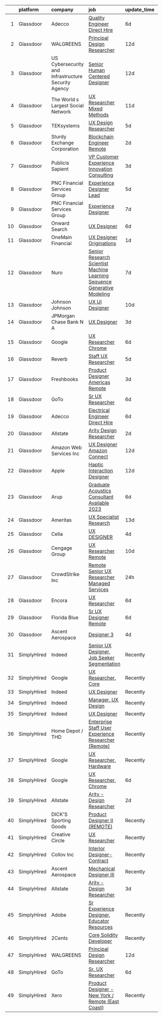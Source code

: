 

|    | platform    | company                                             | job                                                                                                                                                                                                                                                                                                                                                                                                                                                                                                                                                                                                                                                                                                                                                                                                                                                                                                                                                                                                                                                                                                                                                                                                                                                                                                                                                                                                                                                                                           | update_time   | location           |
|---:|:------------|:----------------------------------------------------|:----------------------------------------------------------------------------------------------------------------------------------------------------------------------------------------------------------------------------------------------------------------------------------------------------------------------------------------------------------------------------------------------------------------------------------------------------------------------------------------------------------------------------------------------------------------------------------------------------------------------------------------------------------------------------------------------------------------------------------------------------------------------------------------------------------------------------------------------------------------------------------------------------------------------------------------------------------------------------------------------------------------------------------------------------------------------------------------------------------------------------------------------------------------------------------------------------------------------------------------------------------------------------------------------------------------------------------------------------------------------------------------------------------------------------------------------------------------------------------------------|:--------------|:-------------------|
|  1 | Glassdoor   | Adecco                                              | [Quality Engineer  Direct Hire](https://www.glassdoor.com/partner/jobListing.htm?pos=110&ao=1110586&s=58&guid=0000018359b7ea96827eefe212ef2a6b&src=GD_JOB_AD&t=SR&vt=w&ea=1&cs=1_36354529&cb=1663657569312&jobListingId=1008137382222&cpc=AC285F3A3ECA6BB0&jrtk=3-0-1gdcrfqm8jm5g801-1gdcrfqmnih78800-ca5f45e3e8f4654a--6NYlbfkN0CsARmfH1XNQTa22oGIIJ18FtyAjbQsgfeQZpddTLaeHhygH4euGCkj3BcQzwrXkBbIRS-vZFjZ0nLZWt3VDFLMBP8hU3nShTTVSnc-6Zn9k4auwPULwJhdYOmn8zHcUF9HbkpzYW7Vh_-aHZ3Bg1ZC6QSWF-Jm7tmVzqqe9Asborlpaz0F4G8hKzGP8PKJSC4Kb3RbLvdW2hnHhmHkwvXWfLjS13_kL1Sy7k8QZXoFK5dcIVvhbu7GzWDUUhRfCTYA1iufohloAmcGTyDCweyTJcxOLPD5mqldK3rLftKyQu-TXYybstH6_NXG5AlsWuS-szJK2_S3G_R1z5_bbTs_kxkeTBtMoNrPI-GoYS8fHh6ToVRBh_BBhmM86Pd-Gx3Ts254cIJqNDnAJIS-yqoorXcE_HS5HgSo2ksHnoAek6XZDLTcnCWHL6pwIcSfewBYRQMc-2KYhabFAQostwMM7jWFbQw6I_QdxEHDa9HIQaOz8vhoNWCjADS4TBfRwbkvufqELx2CCXt-LT8uI99VlqungFFITgyINMcnP8m1UesVfPLBL3iX_0C0RDVLP8UfM3p3R6TJCl-W2fxLDpzZcKgzrw2JOhooaOYWWlrDsp3Hh40tZ5ecKmdhb-HsfrQ0s3vwxu3AZvjAl34hgjks-wbj0A9cjzv9LYNWdi2MoXWHg3Kida5n8ra-phC57Wa9dFahlSue1R50ThaobT3I_r6jZARtFyW0PzjVZf9y4KSHCuCKdYl0Z30mLHV3cY4fQ4xUS1y-lC38e2Py8XAlNfStyxgJa3ga0ZB9OKmob33hbj5Uo6syKRLBs1NAK0nCcSJW9qPCSHz--xYdQshzWP9GYSAKQAzboXYyz66u8rknYGN6KZGgnwwCxGfQ8O0Dy86h44MpG9_86sSlapvlnYIrCCrfHnY%3D)                                                                                                                                                                                        | 6d            | Gloucester, MA     |
|  2 | Glassdoor   | WALGREENS                                           | [Principal Design Researcher](https://www.glassdoor.com/partner/jobListing.htm?pos=108&ao=1110586&s=58&guid=0000018359b7ea96827eefe212ef2a6b&src=GD_JOB_AD&t=SR&vt=w&ea=1&cs=1_7f847d18&cb=1663657569312&jobListingId=1008123372215&cpc=6FC5BA77C9A4CD78&jrtk=3-0-1gdcrfqm8jm5g801-1gdcrfqmnih78800-da1a050a4c0bfca3--6NYlbfkN0DjFJdVF8xT6Dx_Amb_qp16VFdGPom6iJ3DXC72xT6OlsDHd6dw58O5vXTq8utQTBupbXFjGdJH9UypqiefbqZa0WqoHxT1lx7rGDa65ZwZK99GDbL3QgPXv3GPrwAePYclNvAa9edU6328mt8w2gjxv-ih9RA1v8B5Ks58kxxzK2F0vKVqVK53TuwjVRcOaY2azucHb3yR0dT_Sh5FKXgu_Qf2ivT81QPBOUjeIsQySnzmD_JHTcGW37BEmmj1GZtFktXviPB0jowT3oyHRpJqfu_tN1atGB8mRRWcuFsgStUAtZ0Ulbb-v2E3_CvwtJANE0_TTzjM8cecKCBhDiskQzfS1ArCz1iwkuuHB58ejSn6zOTqeOz4Tc-fz2lUV4JXVqvPxe2Dq6u9vAGezvs_qKKLhlFBizF07tJAci_bZ1RDFcGvoMv-XZqdWzDeGI4GxQeVsasem6c4R5alc1rgppCsybOuWna1La2ThO2nP5HCdNuXEXe01OYIziqG-_7DepO4OfDTtw%3D%3D)                                                                                                                                                                                                                                                                                                                                                                                                                                                                                                                                                                                                            | 12d           | Chicago, IL        |
|  3 | Glassdoor   | US Cybersecurity and Infrastructure Security Agency | [ Senior  Human Centered Designer](https://www.glassdoor.com/partner/jobListing.htm?pos=129&ao=1136043&s=58&guid=0000018359b7ea96827eefe212ef2a6b&src=GD_JOB_AD&t=SR&vt=w&cs=1_cbab0c57&cb=1663657569314&jobListingId=1008123376040&jrtk=3-0-1gdcrfqm8jm5g801-1gdcrfqmnih78800-0eb7df7fe1d5e341-)                                                                                                                                                                                                                                                                                                                                                                                                                                                                                                                                                                                                                                                                                                                                                                                                                                                                                                                                                                                                                                                                                                                                                                                             | 12d           | Albuquerque, NM    |
|  4 | Glassdoor   | The World s Largest Social Network                  | [UX Researcher  Mixed Methods ](https://www.glassdoor.com/partner/jobListing.htm?pos=106&ao=1110586&s=58&guid=0000018359b7ea96827eefe212ef2a6b&src=GD_JOB_AD&t=SR&vt=w&ea=1&cs=1_2764acc7&cb=1663657569312&jobListingId=1008127980013&cpc=444700D72F2ECBCE&jrtk=3-0-1gdcrfqm8jm5g801-1gdcrfqmnih78800-95064e1ee481b041--6NYlbfkN0DSgjPPcnEdvoK3uuxfISLALE6pB1FR7YSHOr_tSg5_QGIhoz_2VqUepdcKLBLI_zT6UW54Cd1fNtknZtOrKjgZadErINrxE8UWz8nhuzt5Ng7HjwsUvgsuMMigsisLFyIIJVED45QTVyAR7WXJBxBSS4o8NpMWLNvnqKZVDh8d6QsKqS5n2y3TIAsDob7WYwaTwgIsl5s5tEHT3VU0EquRGSzK0AzMjJPQazNdpPbjlTUXGqUcJcMoowkK0OkQQPqzrfPZkOfDk0CZwvNCvZroKM9QtYty5DFQgir1AzAwkhW2nyBZymQPIV5RJ5Kg1y27tjRrXWxKdD2xrAV3MXejYRyRsU5MT_SpQjV3l4PTGtefPx8XTb19aItXpfXu-ftfuHZ1d9mydwY7UTTZx2CwVFSS8fCjzuVdMmwzB8l9GIn_Hx5Bcf_uXmfpukLEbztCWTXpVfxUKsSxv381VcXyYyD1XDDCdz_npe0DG-ayTXjEQI5Q3LiyU1KqBD4sGiVvtw_uv-ku7eTDgyIUhBQ3rWs1yhKVjJ2unHBrCeN3_XXVmDK40sTzvyELJsygX0UERGTUc0mB55hsb4_od-9N)                                                                                                                                                                                                                                                                                                                                                                                                                                                                                                                                      | 11d           | Menlo Park, CA     |
|  5 | Glassdoor   | TEKsystems                                          | [UX Design Researcher](https://www.glassdoor.com/partner/jobListing.htm?pos=107&ao=1110586&s=58&guid=0000018359b7ea96827eefe212ef2a6b&src=GD_JOB_AD&t=SR&vt=w&cs=1_ce0a3e89&cb=1663657569312&jobListingId=1008139170499&cpc=3BA4CE39D5B5DEF5&jrtk=3-0-1gdcrfqm8jm5g801-1gdcrfqmnih78800-75228bd0f8383f41--6NYlbfkN0AuKz8EBO1xHDEL7V2YF9xF3dC_I9B9i-Zw2Jh8clPMK3KTieKealHQMRxLfyLBLKJ_aEawN_FtcgMaP4ZQRHA2lbBNhsjmobvHY-pf1HwCSfKCMOpUg9X-9hskFRVy_DTllsu8CsYZT_Eu0kI-xEIrbbIOaobzwqjVZzP1XA0BLCOJBtZZEDPg2Q0WvvEdXaSQgEdhpVUTW28h6ZyY-rsoWVAxsE-4FcjkOrq70u6h50G4HSrsB5OfnRRchCZ8DKROVsmV6ILJ1Vab-zRzgsLB5z3v0SMXQBf_hu-4IMMrWdMRS0siduT959jqS3ewqB41HC4tiutkfcprwHjuAl1otket4_IZFYWpwgviykRO3Fkt_Pgg-s6g5yLsalCw6IHnBaSE5ZRFyn4exn1n6xe1Y2uPNwNuyXD3PF4v5aC_v1sOJYiaQc1dEjwbOMUPk1p7jrjbwiqs09YZj-Pq-lJ9bzW8ZURMQx25FzCXAHcS14yveOTerUysI2GJXm6hEfVWGQM1jAJVjek9sxElzHCh2YADCwgEZ09T6xQdZapacIhbH7cNdN8K21N3y2jHkxorz7GHIRTV6zN_ZyjBQ5dliJsh_akaAxjSh_FEVqcCONsoq-bPKt919pvtJieDuf-0DOKlxrozCT4KkqFJO4fo5f2GzxrtSW9C6KswXsOB914P7miYk6lxaaADVPxt328SyQH4BcRwtrkKOvh4p_put-w-tVf-ef85kbZvltcWZ7qy-FnECyjatdugpoS_XOuD6STkGQsyJS8jj5b7mXjnI74n8-lTz48r74u8U_xRCj48TS-hO2O244qXFcq8kJkJVoMp_PXX-8QH0jF4lrL8TASsXH2uSacEYJeUhJE8oY5b21er-w9O_IM9I4bxG1GxPuNoOA70VIzFlSU-BEV99tI601tsNN8%3D)                                                                                                                                                                                                      | 5d            | Chicago, IL        |
|  6 | Glassdoor   | Sturdy Exchange Corporation                         | [Blockchain Engineer  Remote ](https://www.glassdoor.com/partner/jobListing.htm?pos=117&ao=1136043&s=58&guid=0000018359b7ea96827eefe212ef2a6b&src=GD_JOB_AD&t=SR&vt=w&ea=1&cs=1_543e48bf&cb=1663657569313&jobListingId=1008146555398&jrtk=3-0-1gdcrfqm8jm5g801-1gdcrfqmnih78800-fef74d675c3b63f7-)                                                                                                                                                                                                                                                                                                                                                                                                                                                                                                                                                                                                                                                                                                                                                                                                                                                                                                                                                                                                                                                                                                                                                                                            | 2d            | Remote             |
|  7 | Glassdoor   | Publicis Sapient                                    | [VP Customer Experience   Innovation Consulting](https://www.glassdoor.com/partner/jobListing.htm?pos=120&ao=1136043&s=58&guid=0000018359b7ea96827eefe212ef2a6b&src=GD_JOB_AD&t=SR&vt=w&cs=1_7948aa1c&cb=1663657569313&jobListingId=1008146094158&jrtk=3-0-1gdcrfqm8jm5g801-1gdcrfqmnih78800-256a002319a241b9-)                                                                                                                                                                                                                                                                                                                                                                                                                                                                                                                                                                                                                                                                                                                                                                                                                                                                                                                                                                                                                                                                                                                                                                               | 3d            | New York, NY       |
|  8 | Glassdoor   | PNC Financial Services Group                        | [Experience Designer Lead](https://www.glassdoor.com/partner/jobListing.htm?pos=127&ao=1136043&s=58&guid=0000018359b7ea96827eefe212ef2a6b&src=GD_JOB_AD&t=SR&vt=w&cs=1_7632c2b3&cb=1663657569313&jobListingId=1008139884472&jrtk=3-0-1gdcrfqm8jm5g801-1gdcrfqmnih78800-c793ffdb6a3b8f26-)                                                                                                                                                                                                                                                                                                                                                                                                                                                                                                                                                                                                                                                                                                                                                                                                                                                                                                                                                                                                                                                                                                                                                                                                     | 5d            | Pittsburgh, PA     |
|  9 | Glassdoor   | PNC Financial Services Group                        | [Experience Designer](https://www.glassdoor.com/partner/jobListing.htm?pos=112&ao=1136043&s=58&guid=0000018359b7ea96827eefe212ef2a6b&src=GD_JOB_AD&t=SR&vt=w&cs=1_30fffbbd&cb=1663657569312&jobListingId=1008135335288&jrtk=3-0-1gdcrfqm8jm5g801-1gdcrfqmnih78800-6f5c7b6a636fb64a-)                                                                                                                                                                                                                                                                                                                                                                                                                                                                                                                                                                                                                                                                                                                                                                                                                                                                                                                                                                                                                                                                                                                                                                                                          | 7d            | Pittsburgh, PA     |
| 10 | Glassdoor   | Onward Search                                       | [UX Designer](https://www.glassdoor.com/partner/jobListing.htm?pos=103&ao=1110586&s=58&guid=0000018359b7ea96827eefe212ef2a6b&src=GD_JOB_AD&t=SR&vt=w&cs=1_22ddd5cf&cb=1663657569311&jobListingId=1008136559863&cpc=26740BCDE5E48596&jrtk=3-0-1gdcrfqm8jm5g801-1gdcrfqmnih78800-d6b1615ea4f0fd8c--6NYlbfkN0B7YoEZZ2QAGDyEGGmBPAUWSHc1Mt3sMCn9FehKcWA3w0jw7EbYYLNYdQbp0yVH2ft171ewkQnhphDIuRz7jdgfyyJKsov_anjcPfv4lZVzjGarJ4lfk3PUQekq5k8mgCwOl4hJYVUfowdmbTBrre8fI3vpTlvldivMgJe-KY1B-uL7SGFu52PvYP1RDaYoW7B8TgANkB7baPUMpwAkxphzFgRisq9mcOOYDWgV_C8tfdkyzsfwuww61Ymjhd-o_PdafvvdwAqouyhpgbFt4_XL2ZZEHtL2KtYD6b344Co3DmxdWXVDxc7fMXIAYnBE6ZPA87iDGM53RuYhcnlGKi1hlwIENRYZz3502UTXAXUn3dA0HqE7Cx1mUW5KqfBSE-Gk5xd-_mOugt-QH-3rTWg9Z0vEwI-EYzlnN3UeIbdKo99e2UxXiSgINq15w2mXKrflKqN-dJTNNM4XmgdsigIwurrnWtAH4u66OzIw8nAcVhe2hrYWHXqdycClA5lJfvAOLtjXWtr1Id_Z3LvLBobw9rPzr4FLhprJXk121JOC0ZHIZt-WH3va9xJP7RIBjA6eII9_IL0CzouNgJzVv6wQttLfEcrezQ_Kpw1TwP8q-4uZn1f3XZU8nWFtl3STt9pZTTPetXAxZHV7qtZ7LTSQ-Zvb8uYIgWOPyjG1vArhdvzsa73xamuN5s-UzDPUsnkNaV8DpWaIstHDYn5cp12IlTZnUMVgXfGZ0Y1huhbq79O_ooJajiiabg9FMRogGSj7TGmSQiVYLdycpA6lCdDAgPb9Fdi1qmTybA5FHuonS75wYcx3ZL7ia3DUg4CzzDZa0d2gPwRD0vYmVTlgTGZUvy7wB4VEvfNFUuXvRQmyCgxHtF5pQq9xhjEWHyH6iYae2MHqc3tDPPd8Yh1_tyb0zv8p61_eQvGEgMHuVugWeEg2JXLGyv8xPqtOtoZC0mlDSo7ZyOaUJFUddv_KodGAGV5aJOkAYwAYp2FbrjHuSQ%3D%3D)                                                                                                                                 | 6d            | Brooklyn, NY       |
| 11 | Glassdoor   | OneMain Financial                                   | [UX Designer   Originations](https://www.glassdoor.com/partner/jobListing.htm?pos=104&ao=1110586&s=58&guid=0000018359b7ea96827eefe212ef2a6b&src=GD_JOB_AD&t=SR&vt=w&cs=1_c2b06a38&cb=1663657569311&jobListingId=1008147925005&cpc=2CAED5C921A5F994&jrtk=3-0-1gdcrfqm8jm5g801-1gdcrfqmnih78800-3c2e460a93cac6f5--6NYlbfkN0Bjlu5n-gv5HO0Uw8oUWkLCzq7-4ueCq4bqHo-b0jTNgI54p76ZEKrkhhuicj6XEfrfaHAZab9aOc99j1wel7pjcPKjuDUketj46G_mqis8KZVr4qAkbsfu1euaJ2LaGrizf5O6hw0cORPN7Ojzivde6gqwuL1zLGM1QcR4JxPOglZlI_StSTLXDGN-U-mICbqiOVZjZpC0VhhPouORv6aihoSNgyP7M7AamjIvyixc517aY4OQxuXfmazIADHWamsCmKFzxTPdA2tht-P24XDsvIPL8ygk8WcxnT0AwbUmFspM_NnTYW5aJM4Uwm6xmqwNAIHjwUg4WVVBksbw96raAVFTfFeDvXn2nWtx52qM7kqssWHqAhljUu7ppyHkj66P8YZABmp8Z65zGphmPSu9lGr50Vr_-V0ptHopoulCjwOKga9eHcWbyDDuSBa-Aoc%3D)                                                                                                                                                                                                                                                                                                                                                                                                                                                                                                                                                                                                                                                                                                | 1d            | New York, NY       |
| 12 | Glassdoor   | Nuro                                                | [Senior Research Scientist  Machine Learning  Sequence Generative Modeling](https://www.glassdoor.com/partner/jobListing.htm?pos=123&ao=1136043&s=58&guid=0000018359b7ea96827eefe212ef2a6b&src=GD_JOB_AD&t=SR&vt=w&ea=1&cs=1_c4ac9ae8&cb=1663657569313&jobListingId=1008135465542&jrtk=3-0-1gdcrfqm8jm5g801-1gdcrfqmnih78800-ee2357161cdde27d-)                                                                                                                                                                                                                                                                                                                                                                                                                                                                                                                                                                                                                                                                                                                                                                                                                                                                                                                                                                                                                                                                                                                                               | 7d            | Mountain View, CA  |
| 13 | Glassdoor   | Johnson   Johnson                                   | [UX UI Designer](https://www.glassdoor.com/partner/jobListing.htm?pos=118&ao=1136043&s=58&guid=0000018359b7ea96827eefe212ef2a6b&src=GD_JOB_AD&t=SR&vt=w&cs=1_359be920&cb=1663657569313&jobListingId=1008128369834&jrtk=3-0-1gdcrfqm8jm5g801-1gdcrfqmnih78800-571297199a56e5ce-)                                                                                                                                                                                                                                                                                                                                                                                                                                                                                                                                                                                                                                                                                                                                                                                                                                                                                                                                                                                                                                                                                                                                                                                                               | 10d           | Raritan, NJ        |
| 14 | Glassdoor   | JPMorgan Chase Bank  N A                            | [UX Designer](https://www.glassdoor.com/partner/jobListing.htm?pos=124&ao=1136043&s=58&guid=0000018359b7ea96827eefe212ef2a6b&src=GD_JOB_AD&t=SR&vt=w&cs=1_9b560e6a&cb=1663657569313&jobListingId=1008146184809&jrtk=3-0-1gdcrfqm8jm5g801-1gdcrfqmnih78800-689438a8dbc21761-)                                                                                                                                                                                                                                                                                                                                                                                                                                                                                                                                                                                                                                                                                                                                                                                                                                                                                                                                                                                                                                                                                                                                                                                                                  | 3d            | Columbus, OH       |
| 15 | Glassdoor   | Google                                              | [UX Researcher  Chrome](https://www.glassdoor.com/partner/jobListing.htm?pos=121&ao=1136043&s=58&guid=0000018359b7ea96827eefe212ef2a6b&src=GD_JOB_AD&t=SR&vt=w&cs=1_26aadb17&cb=1663657569313&jobListingId=1008137925866&jrtk=3-0-1gdcrfqm8jm5g801-1gdcrfqmnih78800-d82f68b7b647694f-)                                                                                                                                                                                                                                                                                                                                                                                                                                                                                                                                                                                                                                                                                                                                                                                                                                                                                                                                                                                                                                                                                                                                                                                                        | 6d            | Washington, DC     |
| 16 | Glassdoor   | Reverb                                              | [Staff UX Researcher](https://www.glassdoor.com/partner/jobListing.htm?pos=113&ao=1136043&s=58&guid=0000018359b7ea96827eefe212ef2a6b&src=GD_JOB_AD&t=SR&vt=w&cs=1_6db4d30d&cb=1663657569312&jobListingId=1008141029699&jrtk=3-0-1gdcrfqm8jm5g801-1gdcrfqmnih78800-2c5c5dbaae6838d5-)                                                                                                                                                                                                                                                                                                                                                                                                                                                                                                                                                                                                                                                                                                                                                                                                                                                                                                                                                                                                                                                                                                                                                                                                          | 5d            | Chicago, IL        |
| 17 | Glassdoor   | Freshbooks                                          | [Product Designer  Americas  Remote ](https://www.glassdoor.com/partner/jobListing.htm?pos=114&ao=1136043&s=58&guid=0000018359b7ea96827eefe212ef2a6b&src=GD_JOB_AD&t=SR&vt=w&cs=1_1084866d&cb=1663657569312&jobListingId=1008144326945&jrtk=3-0-1gdcrfqm8jm5g801-1gdcrfqmnih78800-80f87824cf1be23d-)                                                                                                                                                                                                                                                                                                                                                                                                                                                                                                                                                                                                                                                                                                                                                                                                                                                                                                                                                                                                                                                                                                                                                                                          | 3d            | San Antonio, TX    |
| 18 | Glassdoor   | GoTo                                                | [Sr  UX Researcher](https://www.glassdoor.com/partner/jobListing.htm?pos=102&ao=1110586&s=58&guid=0000018359b7ea96827eefe212ef2a6b&src=GD_JOB_AD&t=SR&vt=w&cs=1_3df468cb&cb=1663657569311&jobListingId=1008136047338&cpc=1FDE87803EF93CD3&jrtk=3-0-1gdcrfqm8jm5g801-1gdcrfqmnih78800-cc8c35999ee38a36--6NYlbfkN0DXrBR656PqShB4nd9ExliYcIGoAa-Cw4zASH8sJAtKR0gdmhG0ERYtLXIRQUmGOjMeS91mUPuoV6ag9VL4ZJ8JMuRMei5Px9kneRn0URmppmA6AKjKYkk7E5TkuFwA7PmMKrAgXmB_rJlO-XtQtH-F3_UneFLkBZMbtE0VA-xmmC3XbFQPp4zRjdBybYuZU93srgBDu76mmZ69AyeY8DfsaaETZS1AXZ_G2jZwbXFYA5Fs_HIVpNSzhgz3Lk8mPdFI5uttScf1hEMNOIii_buihgy3Jm3TGS4DmF__dNwugWZXEO8fBFtj6FqMnoAI2RRmtfK9gKzgIpON8W7I03zaqOJjlM3Ug_2CAEQJrVRG5nVEdo92IO9Owqj7CeRZ72lZZx-QjhisgOBMKhwtO6fnMtCK8g45ONhQTsXSxtxK5dz47H4BDyUzhcydfAsq0_F9v78ZHkMwqm4imc0oYaRX4tOGk3ec6dFgILZL5kl-_whrF4q_Juhvm2SQlVxuMsfVA4S1_9JXLpgK0RE7BSGZMFIHLtZo0OntGj3soJpN0FyTdl7wXr4mCOBJQcWtP9e0ddWjnidSLMyOWBfQmQW3ziCZ_eLmJ3WztkUw38shKE1XxGRqaYsjK-nsabFVIc7VEsjG80zlnXN__yUAcbtWM0pV--9ZVee8yceDo6Hgt_XGFQ0TjRtqsMcsn-mkN1EdQCi1G3e-swWnKOSeQkpvhvfDhpEblLeYQSyq5k3qKPNANCzMAce3s-Sz7KE3-RkSOtSHkhQrTwoxtlainzC_GGpJVEaH977yLxE9ive5eFfvcVhiosRFLhcWfhbraPDRTOcMnils4NtW7eFKBJtLsAnUH3VimipyPatYWSrpWcGHebNnNMslycT08qj1BBCY61r7eH-3xgEXTO4zPtCrZgt71_maW1gWz0DY6KXO860HxVtp1lq_4JR9saFhEFplNyPBB5Knvz6m-5PcuCyCWrDulWx8kcegTkep8y5TCi0G6fqRDz3G)                                                                                                                       | 6d            | Boston, MA         |
| 19 | Glassdoor   | Adecco                                              | [Electrical Engineer   Direct Hire](https://www.glassdoor.com/partner/jobListing.htm?pos=109&ao=1110586&s=58&guid=0000018359b7ea96827eefe212ef2a6b&src=GD_JOB_AD&t=SR&vt=w&ea=1&cs=1_11f442d3&cb=1663657569312&jobListingId=1008137382201&cpc=FB7E4A1762AE5BEC&jrtk=3-0-1gdcrfqm8jm5g801-1gdcrfqmnih78800-994e80d32d71e9fa--6NYlbfkN0CsARmfH1XNQTa22oGIIJ18FtyAjbQsgfeQZpddTLaeHhygH4euGCkj3BcQzwrXkBbIRS-vZFjZ0lbdCsizEMPlVC0lVP3UHYYpBP7Spi8b8irByz7ZmtgBn7YkGVA8Ckvr23vtu7IOhkSkc8-iKHkPdHzN75MUUeNCw5pza473IBbE3oH1x6WeCmdtwh-pnh4PgLQHd5uoNqhTNONmWkGbpy76Tm3fd721Ck9AT6BcypdvOvl9l293nSK6tEeg7Mq92AxGBmzaWOxUpGK0OyAlBqAbF-wd8hq0BlqhJ25LkBK8w6i9Pno7vIfyM41VEr4eXlFzbQ4bJZnXQsfA44bwqb9DrpaasjMvVxewPmvgZi5aqUcwZvbePXTH3wBQ19p_aMfS_wJ8bkMQ1A97CynPO259vrVDzP04_yP2kM7DGL5HN_Sbdp95SsJ1wA0sSBt5Ry27kApbF6Kw8veXE7Zc6_XsYBHl7ZUnIEu33KZQvvecQ4WMIQi4zpMOhRlKq5FoWPBc5MZ9JaNqHutyX9B4GKAGMQTr7BOQ9gw1tKmZKA-Qz2S3weeH8kJs24V9exlvw9Y-wh9pku8DQyk2xx6_UzPBjs64YkqgZ2RiwCgs6xXeBN3pad2rw5RKohDpS5nvD6cGJIiEsYMDOcLpbcfwXWnpuDHN1RP_7vSxgF5dBWcjqrCczCxrXZm5pMy0IffEPqIPJ8QECusnAqPgjZwq-Kkr4_B3IDpunm7iBUOOdKg8bMLEerTAFuAc6ltVno5P4YyGfvbtqOGCziR5iDPcZvFecVAQ-0WZruqxGpggIAPd1QnRFDj1L9nFH9CJTzYRqsqLxhMtKB5SsDIY6q7H5p3bS2hSPHOHb3dFNYf_pQnAmAXYAM5iZgQwe9ywH6Y8M2cwynawMfLjm1uSLuPfPInhpmVQGog%3D)                                                                                                                                                                                    | 6d            | Gloucester, MA     |
| 20 | Glassdoor   | Allstate                                            | [Arity   Design Researcher](https://www.glassdoor.com/partner/jobListing.htm?pos=101&ao=1110586&s=58&guid=0000018359b7ea96827eefe212ef2a6b&src=GD_JOB_AD&t=SR&vt=w&cs=1_97f5a0e5&cb=1663657569311&jobListingId=1008146367908&cpc=3BA4CE39D5B5DEF5&jrtk=3-0-1gdcrfqm8jm5g801-1gdcrfqmnih78800-2a9d07b4c94ca1a2--6NYlbfkN0BLH0BMQoDn-yw6Urt952hBm1JLFZ7WpBxND2cMIOjOqdmupiC_ZwOjCSzUpM3cDMan-XWx-WYIgFW0eKYFFNcZZa4e2BvAYYyViwDNAEYnoLYakGHlHkr1vztp50za5AEgtwAu40VL7MNPrW6TETvCPm8tbtjfkGnj0aRI0eFJ8Kll7Eehs7NEHS3PAW6QDBEzIEQDGMLL77pdYK9nFPZPxojepNFoziVSd8BSVDY0bZgwq1GmD8Q-KQHnK0TOQFoqyAEv2ygrSZxjGk0HsH1kZNmKpeRQ5f9Q6J2lT3njVJ8HGZdD4bc6xYGG9-Vp8UAyxK3CqnNW02hbo84wiEWtHE_qyICs1dhidcysHvIRs21gZGliL4w8i2eWYmvDrGMB9OZWzTwBWTA-yJ2gCj-GQROSsdgFWrPSP7h9SdixbNQT7Lrp3AF9cbgIlrjC5Tn6gyX0qoKqPNRPdrqXppGdFFKTtXosJsABotROXgPckBa16waYxqlacAABNdSrloDvsYAxEUa_WchnwktqNeC2b_uFPskmz3LllnnB2jBOp6Pgi2TVBmpbAuapAVA8iz4hl1pKwfb2tkBmi63sD5HaxNaODjAqDLuNSyyEnoy2scKVB6G8KjCgtuAo-mkTNXeSgqIHfMIyuL91bvwAqSD7HdVGq0XmBx80dxl2_Ema_0UnR9LVLJSjZyjoPnOPR8jJwmFmvSvDXiF9ah6P5CwAj4MaPzuzrOyLNjjaKnueLjuOUZn0p-hth7IESvPYRYE9FcWer7_PRNTXmu2qOKAIgDsHmvW-IxCh198Y60MDY99-vhcuPkGhiXHqiiGz-lrRoqmiraYgaZG30GsDMPsrMUGaoFj_CF_s9a5I-Ff0v7M-mT8CsA4WpVysY7funji0FkthHB2kL0mNCzg_haxyKS6FQjJ-QqyEODhzbXKsQ2KEZPf6V8T-yTalGrtpVjwPnxd1iRGU-3aXLZh_UsZQp-t9J-PZKSf5sragfIJyYTPo4jcgLJWcW04JPMyqB66KvRCsN5fRBlcK-Ohc044vFIjzSBONAQ8JuR5B3olANFpRNb_K6iBV3NbzhVZyM6FjhFwniSOdh0y2AkoNcTjXoqbbpT7dClY%3D) | 2d            | Remote             |
| 21 | Glassdoor   | Amazon Web Services  Inc                            | [UX Designer  Amazon Connect](https://www.glassdoor.com/partner/jobListing.htm?pos=128&ao=1136043&s=58&guid=0000018359b7ea96827eefe212ef2a6b&src=GD_JOB_AD&t=SR&vt=w&cs=1_dc6f2ea2&cb=1663657569313&jobListingId=1008122416308&jrtk=3-0-1gdcrfqm8jm5g801-1gdcrfqmnih78800-4e39ea93cab7afc9-)                                                                                                                                                                                                                                                                                                                                                                                                                                                                                                                                                                                                                                                                                                                                                                                                                                                                                                                                                                                                                                                                                                                                                                                                  | 12d           | East Palo Alto, CA |
| 22 | Glassdoor   | Apple                                               | [Haptic Interaction Designer](https://www.glassdoor.com/partner/jobListing.htm?pos=115&ao=1136043&s=58&guid=0000018359b7ea96827eefe212ef2a6b&src=GD_JOB_AD&t=SR&vt=w&cs=1_ace5b27a&cb=1663657569312&jobListingId=1008124951425&jrtk=3-0-1gdcrfqm8jm5g801-1gdcrfqmnih78800-f09153b84c107bae-)                                                                                                                                                                                                                                                                                                                                                                                                                                                                                                                                                                                                                                                                                                                                                                                                                                                                                                                                                                                                                                                                                                                                                                                                  | 12d           | Cupertino, CA      |
| 23 | Glassdoor   | Arup                                                | [Graduate Acoustics Consultant  Available 2023 ](https://www.glassdoor.com/partner/jobListing.htm?pos=116&ao=1136043&s=58&guid=0000018359b7ea96827eefe212ef2a6b&src=GD_JOB_AD&t=SR&vt=w&cs=1_6372edde&cb=1663657569312&jobListingId=1008137734654&jrtk=3-0-1gdcrfqm8jm5g801-1gdcrfqmnih78800-17e87c0d31c02b5b-)                                                                                                                                                                                                                                                                                                                                                                                                                                                                                                                                                                                                                                                                                                                                                                                                                                                                                                                                                                                                                                                                                                                                                                               | 6d            | New York, NY       |
| 24 | Glassdoor   | Ameritas                                            | [UX Specialist  Research ](https://www.glassdoor.com/partner/jobListing.htm?pos=130&ao=1136043&s=58&guid=0000018359b7ea96827eefe212ef2a6b&src=GD_JOB_AD&t=SR&vt=w&ea=1&cs=1_67e26686&cb=1663657569314&jobListingId=1008121220536&jrtk=3-0-1gdcrfqm8jm5g801-1gdcrfqmnih78800-dcd6a116651b59af-)                                                                                                                                                                                                                                                                                                                                                                                                                                                                                                                                                                                                                                                                                                                                                                                                                                                                                                                                                                                                                                                                                                                                                                                                | 13d           | Cincinnati, OH     |
| 25 | Glassdoor   | Cella                                               | [UX DESIGNER](https://www.glassdoor.com/partner/jobListing.htm?pos=119&ao=1136043&s=58&guid=0000018359b7ea96827eefe212ef2a6b&src=GD_JOB_AD&t=SR&vt=w&cs=1_3e01423e&cb=1663657569313&jobListingId=1008142953328&jrtk=3-0-1gdcrfqm8jm5g801-1gdcrfqmnih78800-f4e0c1ad89f4eef1-)                                                                                                                                                                                                                                                                                                                                                                                                                                                                                                                                                                                                                                                                                                                                                                                                                                                                                                                                                                                                                                                                                                                                                                                                                  | 4d            | New York, NY       |
| 26 | Glassdoor   | Cengage Group                                       | [UX Researcher   Remote](https://www.glassdoor.com/partner/jobListing.htm?pos=126&ao=1136043&s=58&guid=0000018359b7ea96827eefe212ef2a6b&src=GD_JOB_AD&t=SR&vt=w&cs=1_18c0e96b&cb=1663657569313&jobListingId=1008129649729&jrtk=3-0-1gdcrfqm8jm5g801-1gdcrfqmnih78800-85a3a59499153edc-)                                                                                                                                                                                                                                                                                                                                                                                                                                                                                                                                                                                                                                                                                                                                                                                                                                                                                                                                                                                                                                                                                                                                                                                                       | 10d           | Boston, MA         |
| 27 | Glassdoor   | CrowdStrike  Inc                                    | [Remote   Senior UX Researcher   Managed Services](https://www.glassdoor.com/partner/jobListing.htm?pos=105&ao=1110586&s=58&guid=0000018359b7ea96827eefe212ef2a6b&src=GD_JOB_AD&t=SR&vt=w&cs=1_46553e22&cb=1663657569311&jobListingId=1008148989816&cpc=334ABAF5D42DC775&jrtk=3-0-1gdcrfqm8jm5g801-1gdcrfqmnih78800-0839d8dd7478ce02--6NYlbfkN0Cu2CVlb3GO4Nf7aS8SXsFwjpUbSKkwsJRaJhRnAEdqU2uA_tXhGJmrLgmgCXfBRQWqJNgPrmT4vgaAwdtNn6-r-8R53lmi5w1d40d7VSI2vSYGTFPuLWAn4GbES-buM4c9_dUt8vtiuL2iUkMRG1k5SNkU3GCAReVQlrU7b22UBQDoog2UBrJ2MjMXe03OMhRYKsJvlBLji1s6b7NpfS0g3_nRWlrMoEJgpWXkd-L2df7K_s7EysCrfrqYagVAI1ZLWtN-TXzMiUB6IPnC9s3JI62eFB94WKNqRp0SNMT5BNvlMxwgCgCwOaf8E9-Qr6hMCpQnXvG5Djce7aics-3ZSa0-iA3ghW55BypHfokZJ8mvtH-k0Dtdcv8MqyA9E1wdJ75LCqxuylEIPdVybShl8o_1IKonezoA7n4H7cBQCcAUwOI20t3YNmpl-dBUnT2mk28i6ZFS2uyNiV6VRVldDAUD83_5yiDaeizjgp3iogFU_lR9aWzai0aFqiWbLj1iJuajfvSds8pJy5cstT83TBIOoraWG7Zzv73JY3Nwlqn7SDDuEue-9VuR4g98fk3S1iPmJqJID5B2bY6LirFwIrvxqiISXdZ2SfUIu20VCjXL4Nmynme39pqwNobIsR6au-fB4EVNMkskPecG4OJYGqla103X9nJl6IGMkzXqevq9y4oUcWyPkWQw3tvvt38KXEf3v5tLX2Op_U_8_ragHZJ5rGp8VDi1IkkfgAIs8A%3D%3D)                                                                                                                                                                                                                                                                                                                                                            | 24h           | Atlanta, GA        |
| 28 | Glassdoor   | Encora                                              | [UX Researcher](https://www.glassdoor.com/partner/jobListing.htm?pos=122&ao=1136043&s=58&guid=0000018359b7ea96827eefe212ef2a6b&src=GD_JOB_AD&t=SR&vt=w&ea=1&cs=1_ecc8874c&cb=1663657569313&jobListingId=1008137262775&jrtk=3-0-1gdcrfqm8jm5g801-1gdcrfqmnih78800-1d47222d3e13aef9-)                                                                                                                                                                                                                                                                                                                                                                                                                                                                                                                                                                                                                                                                                                                                                                                                                                                                                                                                                                                                                                                                                                                                                                                                           | 6d            | Dallas, TX         |
| 29 | Glassdoor   | Florida Blue                                        | [Sr  UX Designer  Remote ](https://www.glassdoor.com/partner/jobListing.htm?pos=125&ao=1136043&s=58&guid=0000018359b7ea96827eefe212ef2a6b&src=GD_JOB_AD&t=SR&vt=w&cs=1_804cdbd2&cb=1663657569313&jobListingId=1008137743973&jrtk=3-0-1gdcrfqm8jm5g801-1gdcrfqmnih78800-8f44fa137cf5a647-)                                                                                                                                                                                                                                                                                                                                                                                                                                                                                                                                                                                                                                                                                                                                                                                                                                                                                                                                                                                                                                                                                                                                                                                                     | 6d            | Remote             |
| 30 | Glassdoor   | Ascent Aerospace                                    | [Designer 3](https://www.glassdoor.com/partner/jobListing.htm?pos=111&ao=1136043&s=58&guid=0000018359b7ea96827eefe212ef2a6b&src=GD_JOB_AD&t=SR&vt=w&cs=1_b2bc5119&cb=1663657569312&jobListingId=1008143353074&jrtk=3-0-1gdcrfqm8jm5g801-1gdcrfqmnih78800-4065a33b84859405-)                                                                                                                                                                                                                                                                                                                                                                                                                                                                                                                                                                                                                                                                                                                                                                                                                                                                                                                                                                                                                                                                                                                                                                                                                   | 4d            | Santa Ana, CA      |
| 31 | SimplyHired | Indeed                                              | [Senior UX Designer, Job Seeker Segmentation](https://www.simplyhired.com/job/zUgRgSHf6CQNTWaw35UvyNC8Jr52b-Skmp6loYaOwDf2yEL5z4vazA?q=generative+designer)                                                                                                                                                                                                                                                                                                                                                                                                                                                                                                                                                                                                                                                                                                                                                                                                                                                                                                                                                                                                                                                                                                                                                                                                                                                                                                                                   | Recently      | San Francisco, CA  |
| 32 | SimplyHired | Google                                              | [UX Researcher, Core](https://www.simplyhired.com/job/C0oznws8D7aV4fnAxTQHM6oHDDAQF6lPJlguRUUgI55t3wio2Cjn0w?q=generative+designer)                                                                                                                                                                                                                                                                                                                                                                                                                                                                                                                                                                                                                                                                                                                                                                                                                                                                                                                                                                                                                                                                                                                                                                                                                                                                                                                                                           | Recently      | New York, NY       |
| 33 | SimplyHired | Indeed                                              | [UX Designer](https://www.simplyhired.com/job/URziMhrNTaKa1PLKfIfrhF-GuRmaj4gn2FhVHZfhBU3tWsV0R0J4dw?q=generative+designer)                                                                                                                                                                                                                                                                                                                                                                                                                                                                                                                                                                                                                                                                                                                                                                                                                                                                                                                                                                                                                                                                                                                                                                                                                                                                                                                                                                   | Recently      | United States      |
| 34 | SimplyHired | Indeed                                              | [Manager, UX Design](https://www.simplyhired.com/job/Bq589sK4IRMfwF5-KARscZ6LsNo2I05ZrwbHgWV1WMmQn8wB-Cg3yw?q=generative+designer)                                                                                                                                                                                                                                                                                                                                                                                                                                                                                                                                                                                                                                                                                                                                                                                                                                                                                                                                                                                                                                                                                                                                                                                                                                                                                                                                                            | Recently      | United States      |
| 35 | SimplyHired | Indeed                                              | [UX Designer](https://www.simplyhired.com/job/URziMhrNTaKa1PLKfIfrhF-GuRmaj4gn2FhVHZfhBU3tWsV0R0J4dw?q=generative+designer)                                                                                                                                                                                                                                                                                                                                                                                                                                                                                                                                                                                                                                                                                                                                                                                                                                                                                                                                                                                                                                                                                                                                                                                                                                                                                                                                                                   | Recently      | United States      |
| 36 | SimplyHired | Home Depot / THD                                    | [Enterprise Staff User Experience Researcher (Remote)](https://www.simplyhired.com/job/_6KA6Ot2RbO-Q2l_ypsqbXJEK-0kimHl75gHRJhJiBF8iWuwC5lLew?q=generative+designer)                                                                                                                                                                                                                                                                                                                                                                                                                                                                                                                                                                                                                                                                                                                                                                                                                                                                                                                                                                                                                                                                                                                                                                                                                                                                                                                          | Recently      | Atlanta, GA        |
| 37 | SimplyHired | Google                                              | [UX Researcher, Hardware](https://www.simplyhired.com/job/LESL56GZxQcIFb86bYNP8xamF1SwWacKZWPZVaNJksJxXLhpAJjuzQ?q=generative+designer)                                                                                                                                                                                                                                                                                                                                                                                                                                                                                                                                                                                                                                                                                                                                                                                                                                                                                                                                                                                                                                                                                                                                                                                                                                                                                                                                                       | Recently      | Seattle, WA        |
| 38 | SimplyHired | Google                                              | [UX Researcher, Chrome](https://www.simplyhired.com/job/jkjuSNPBosSz3ZbUAyFVbgU-LYaMBbH4ySTsLnOvYrZNrwmL5GnkfA?q=generative+designer)                                                                                                                                                                                                                                                                                                                                                                                                                                                                                                                                                                                                                                                                                                                                                                                                                                                                                                                                                                                                                                                                                                                                                                                                                                                                                                                                                         | 6d            | Washington, DC     |
| 39 | SimplyHired | Allstate                                            | [Arity - Design Researcher](https://www.simplyhired.com/job/nuCwrAaPLlwLp-lBj289gVGfaczfqrV6k5QUiHtlCFSbf0M5apP--g?q=generative+designer)                                                                                                                                                                                                                                                                                                                                                                                                                                                                                                                                                                                                                                                                                                                                                                                                                                                                                                                                                                                                                                                                                                                                                                                                                                                                                                                                                     | 2d            | Remote             |
| 40 | SimplyHired | DICK'S Sporting Goods                               | [Product Designer II (REMOTE)](https://www.simplyhired.com/job/2ms4UCpLA_OQcYmJ3OkIcgZJf65XxAj2OcsIqR3y_xd375DA5cnLQQ?q=generative+designer)                                                                                                                                                                                                                                                                                                                                                                                                                                                                                                                                                                                                                                                                                                                                                                                                                                                                                                                                                                                                                                                                                                                                                                                                                                                                                                                                                  | Recently      | Coraopolis, PA     |
| 41 | SimplyHired | Creative Circle                                     | [UX Researcher](https://www.simplyhired.com/job/Wo_ftSYnqKfSlnuLxruvvl-YRtwBpsuBmtKQ1Vp1FAyhSkkfeTe7pQ?q=generative+designer)                                                                                                                                                                                                                                                                                                                                                                                                                                                                                                                                                                                                                                                                                                                                                                                                                                                                                                                                                                                                                                                                                                                                                                                                                                                                                                                                                                 | Recently      | Menlo Park, CA     |
| 42 | SimplyHired | Collov Inc                                          | [Interior Designer-Contract](https://www.simplyhired.com/job/BWulXfwm_DajYkRoVR_cHEZ0YAw0ZzUYn4k1ZR9ZbVk7SbJZhkaf0Q?q=generative+designer)                                                                                                                                                                                                                                                                                                                                                                                                                                                                                                                                                                                                                                                                                                                                                                                                                                                                                                                                                                                                                                                                                                                                                                                                                                                                                                                                                    | Recently      | Remote             |
| 43 | SimplyHired | Ascent Aerospace                                    | [Mechanical Designer III](https://www.simplyhired.com/job/kUM3Gtt8HZgRlVSOrSXxUK2K8ek1Yqe2TJvgx9wbJfDOBk8HVFO3Eg?q=generative+designer)                                                                                                                                                                                                                                                                                                                                                                                                                                                                                                                                                                                                                                                                                                                                                                                                                                                                                                                                                                                                                                                                                                                                                                                                                                                                                                                                                       | Recently      | Macomb, MI         |
| 44 | SimplyHired | Allstate                                            | [Arity - Design Researcher](https://www.simplyhired.com/job/lb-8Ud7uppXwKCXYYlfcAwRmrxIrBsNyQ6YmvIpiomGYMbUQqptQww?q=generative+designer)                                                                                                                                                                                                                                                                                                                                                                                                                                                                                                                                                                                                                                                                                                                                                                                                                                                                                                                                                                                                                                                                                                                                                                                                                                                                                                                                                     | 3d            | Remote             |
| 45 | SimplyHired | Adobe                                               | [Sr Experience Designer, Educator Resources](https://www.simplyhired.com/job/PpsuDGyQ2nbHFlShxFbZkXZ9lPWta7FwxR9ZFFcFidmNaoyEe9I5Ug?q=generative+designer)                                                                                                                                                                                                                                                                                                                                                                                                                                                                                                                                                                                                                                                                                                                                                                                                                                                                                                                                                                                                                                                                                                                                                                                                                                                                                                                                    | Recently      | San Francisco, CA  |
| 46 | SimplyHired | 2Cents                                              | [Core Solidity Developer](https://www.simplyhired.com/job/yaTegn-ORs8Xd35tTGfbV12cQTOp2DiyeY9m5_FSPmo1bC_GefnhsA?q=generative+designer)                                                                                                                                                                                                                                                                                                                                                                                                                                                                                                                                                                                                                                                                                                                                                                                                                                                                                                                                                                                                                                                                                                                                                                                                                                                                                                                                                       | Recently      | Remote             |
| 47 | SimplyHired | WALGREENS                                           | [Principal Design Researcher](https://www.simplyhired.com/job/NHCw_3g7qAMXky8P5EEh1BvUM9I53ZpYiqZf18PDmT6uOpeQvUhEsw?q=generative+designer)                                                                                                                                                                                                                                                                                                                                                                                                                                                                                                                                                                                                                                                                                                                                                                                                                                                                                                                                                                                                                                                                                                                                                                                                                                                                                                                                                   | 12d           | Chicago, IL        |
| 48 | SimplyHired | GoTo                                                | [Sr. UX Researcher](https://www.simplyhired.com/job/Ccu8N5NMkACp7U0r4BlQI4aoQdlcMBgNeYqpoaP96a5aYkoMpw1lxQ?q=generative+designer)                                                                                                                                                                                                                                                                                                                                                                                                                                                                                                                                                                                                                                                                                                                                                                                                                                                                                                                                                                                                                                                                                                                                                                                                                                                                                                                                                             | 6d            | Boston, MA         |
| 49 | SimplyHired | Xero                                                | [Product Designer - New York / Remote (East Coast)](https://www.simplyhired.com/job/Uve7sc1FrWS-FAPF8zVeCvmJntMIsHinLThLFFqIBH0h7xea4dfymQ?q=generative+designer)                                                                                                                                                                                                                                                                                                                                                                                                                                                                                                                                                                                                                                                                                                                                                                                                                                                                                                                                                                                                                                                                                                                                                                                                                                                                                                                             | Recently      | Remote             |
